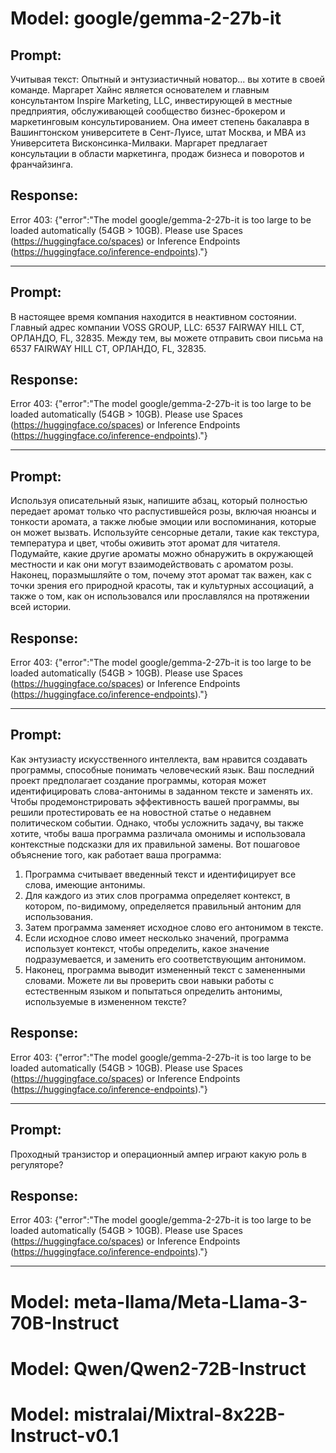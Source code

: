 # Model: google/gemma-2-27b-it

## Prompt:
Учитывая текст: Опытный и энтузиастичный новатор... вы хотите в своей команде. Маргарет Хайнс является основателем и главным консультантом Inspire Marketing, LLC, инвестирующей в местные предприятия, обслуживающей сообщество бизнес-брокером и маркетинговым консультированием. Она имеет степень бакалавра в Вашингтонском университете в Сент-Луисе, штат Москва, и MBA из Университета Висконсинка-Милваки. Маргарет предлагает консультации в области маркетинга, продаж бизнеса и поворотов и франчайзинга.

## Response:
Error 403: {"error":"The model google/gemma-2-27b-it is too large to be loaded automatically (54GB > 10GB). Please use Spaces (https://huggingface.co/spaces) or Inference Endpoints (https://huggingface.co/inference-endpoints)."}


----------------------------------------

## Prompt:
В настоящее время компания находится в неактивном состоянии. Главный адрес компании VOSS GROUP, LLC: 6537 FAIRWAY HILL CT, ОРЛАНДО, FL, 32835. Между тем, вы можете отправить свои письма на 6537 FAIRWAY HILL CT, ОРЛАНДО, FL, 32835.

## Response:
Error 403: {"error":"The model google/gemma-2-27b-it is too large to be loaded automatically (54GB > 10GB). Please use Spaces (https://huggingface.co/spaces) or Inference Endpoints (https://huggingface.co/inference-endpoints)."}


----------------------------------------

## Prompt:
Используя описательный язык, напишите абзац, который полностью передает аромат только что распустившейся розы, включая нюансы и тонкости аромата, а также любые эмоции или воспоминания, которые он может вызвать. Используйте сенсорные детали, такие как текстура, температура и цвет, чтобы оживить этот аромат для читателя. Подумайте, какие другие ароматы можно обнаружить в окружающей местности и как они могут взаимодействовать с ароматом розы. Наконец, поразмышляйте о том, почему этот аромат так важен, как с точки зрения его природной красоты, так и культурных ассоциаций, а также о том, как он использовался или прославлялся на протяжении всей истории.

## Response:
Error 403: {"error":"The model google/gemma-2-27b-it is too large to be loaded automatically (54GB > 10GB). Please use Spaces (https://huggingface.co/spaces) or Inference Endpoints (https://huggingface.co/inference-endpoints)."}


----------------------------------------

## Prompt:
Как энтузиасту искусственного интеллекта, вам нравится создавать программы, способные понимать человеческий язык. Ваш последний проект предполагает создание программы, которая может идентифицировать слова-антонимы в заданном тексте и заменять их. 
Чтобы продемонстрировать эффективность вашей программы, вы решили протестировать ее на новостной статье о недавнем политическом событии. Однако, чтобы усложнить задачу, вы также хотите, чтобы ваша программа различала омонимы и использовала контекстные подсказки для их правильной замены.
Вот пошаговое объяснение того, как работает ваша программа:
1. Программа считывает введенный текст и идентифицирует все слова, имеющие антонимы.
2. Для каждого из этих слов программа определяет контекст, в котором, по-видимому, определяется правильный антоним для использования.
3. Затем программа заменяет исходное слово его антонимом в тексте.
4. Если исходное слово имеет несколько значений, программа использует контекст, чтобы определить, какое значение подразумевается, и заменить его соответствующим антонимом.
5. Наконец, программа выводит измененный текст с замененными словами.
Можете ли вы проверить свои навыки работы с естественным языком и попытаться определить антонимы, используемые в измененном тексте?


## Response:
Error 403: {"error":"The model google/gemma-2-27b-it is too large to be loaded automatically (54GB > 10GB). Please use Spaces (https://huggingface.co/spaces) or Inference Endpoints (https://huggingface.co/inference-endpoints)."}


----------------------------------------

## Prompt:
Проходный транзистор и операционный ампер играют какую роль в регуляторе?

## Response:
Error 403: {"error":"The model google/gemma-2-27b-it is too large to be loaded automatically (54GB > 10GB). Please use Spaces (https://huggingface.co/spaces) or Inference Endpoints (https://huggingface.co/inference-endpoints)."}


----------------------------------------

# Model: meta-llama/Meta-Llama-3-70B-Instruct

# Model: Qwen/Qwen2-72B-Instruct

# Model: mistralai/Mixtral-8x22B-Instruct-v0.1

